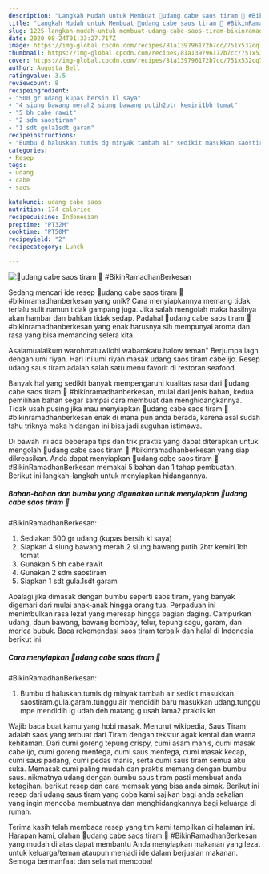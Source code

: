 ```yaml
---
description: "Langkah Mudah untuk Membuat 🍤udang cabe saos tiram 🍁 #BikinRamadhanBerkesan Anti Gagal"
title: "Langkah Mudah untuk Membuat 🍤udang cabe saos tiram 🍁 #BikinRamadhanBerkesan Anti Gagal"
slug: 1225-langkah-mudah-untuk-membuat-udang-cabe-saos-tiram-bikinramadhanberkesan-anti-gagal
date: 2020-08-24T01:33:27.717Z
image: https://img-global.cpcdn.com/recipes/81a139796172b7cc/751x532cq70/🍤udang-cabe-saos-tiram-🍁-bikinramadhanberkesan-foto-resep-utama.jpg
thumbnail: https://img-global.cpcdn.com/recipes/81a139796172b7cc/751x532cq70/🍤udang-cabe-saos-tiram-🍁-bikinramadhanberkesan-foto-resep-utama.jpg
cover: https://img-global.cpcdn.com/recipes/81a139796172b7cc/751x532cq70/🍤udang-cabe-saos-tiram-🍁-bikinramadhanberkesan-foto-resep-utama.jpg
author: Augusta Bell
ratingvalue: 3.5
reviewcount: 8
recipeingredient:
- "500 gr udang kupas bersih kl saya"
- "4 siung bawang merah2 siung bawang putih2btr kemiri1bh tomat"
- "5 bh cabe rawit"
- "2 sdm saostiram"
- "1 sdt gula1sdt garam"
recipeinstructions:
- "Bumbu d haluskan.tumis dg minyak tambah air sedikit masukkan saostiram.gula.garam.tunggu air mendidih baru masukkan udang.tunggu mpe mendidih lg udah deh matang.g usah lama2.praktis kn"
categories:
- Resep
tags:
- udang
- cabe
- saos

katakunci: udang cabe saos 
nutrition: 174 calories
recipecuisine: Indonesian
preptime: "PT32M"
cooktime: "PT50M"
recipeyield: "2"
recipecategory: Lunch

---
```



![🍤udang cabe saos tiram 🍁
#BikinRamadhanBerkesan](https://img-global.cpcdn.com/recipes/81a139796172b7cc/751x532cq70/🍤udang-cabe-saos-tiram-🍁-bikinramadhanberkesan-foto-resep-utama.jpg)

Sedang mencari ide resep 🍤udang cabe saos tiram 🍁
#bikinramadhanberkesan yang unik? Cara menyiapkannya memang tidak terlalu sulit namun tidak gampang juga. Jika salah mengolah maka hasilnya akan hambar dan bahkan tidak sedap. Padahal 🍤udang cabe saos tiram 🍁
#bikinramadhanberkesan yang enak harusnya sih mempunyai aroma dan rasa yang bisa memancing selera kita.

Asalamualaikum warohmatuwllohi wabarokatu.halow teman&#34; Berjumpa lagh dengan umi riyan. Hari ini umi riyan masak udang saos tiram cabe ijo. Resep udang saus tiram adalah salah satu menu favorit di restoran seafood.

Banyak hal yang sedikit banyak mempengaruhi kualitas rasa dari 🍤udang cabe saos tiram 🍁
#bikinramadhanberkesan, mulai dari jenis bahan, kedua pemilihan bahan segar sampai cara membuat dan menghidangkannya. Tidak usah pusing jika mau menyiapkan 🍤udang cabe saos tiram 🍁
#bikinramadhanberkesan enak di mana pun anda berada, karena asal sudah tahu triknya maka hidangan ini bisa jadi suguhan istimewa.


Di bawah ini ada beberapa tips dan trik praktis yang dapat diterapkan untuk mengolah 🍤udang cabe saos tiram 🍁
#bikinramadhanberkesan yang siap dikreasikan. Anda dapat menyiapkan 🍤udang cabe saos tiram 🍁
#BikinRamadhanBerkesan memakai 5 bahan dan 1 tahap pembuatan. Berikut ini langkah-langkah untuk menyiapkan hidangannya.

<!--inarticleads1-->

##### Bahan-bahan dan bumbu yang digunakan untuk menyiapkan 🍤udang cabe saos tiram 🍁
#BikinRamadhanBerkesan:

1. Sediakan 500 gr udang (kupas bersih kl saya)
1. Siapkan 4 siung bawang merah.2 siung bawang putih.2btr kemiri.1bh tomat
1. Gunakan 5 bh cabe rawit
1. Gunakan 2 sdm saostiram
1. Siapkan 1 sdt gula.1sdt garam


Apalagi jika dimasak dengan bumbu seperti saos tiram, yang banyak digemari dari mulai anak-anak hingga orang tua. Perpaduan ini menimbulkan rasa lezat yang meresap hingga bagian daging. Campurkan udang, daun bawang, bawang bombay, telur, tepung sagu, garam, dan merica bubuk. Baca rekomendasi saos tiram terbaik dan halal di Indonesia berikut ini. 

<!--inarticleads2-->

##### Cara menyiapkan 🍤udang cabe saos tiram 🍁
#BikinRamadhanBerkesan:

1. Bumbu d haluskan.tumis dg minyak tambah air sedikit masukkan saostiram.gula.garam.tunggu air mendidih baru masukkan udang.tunggu mpe mendidih lg udah deh matang.g usah lama2.praktis kn


Wajib baca buat kamu yang hobi masak. Menurut wikipedia, Saus Tiram adalah saos yang terbuat dari Tiram dengan tekstur agak kental dan warna kehitaman. Dari cumi goreng tepung crispy, cumi asam manis, cumi masak cabe ijo, cumi goreng mentega, cumi saus mentega, cumi masak kecap, cumi saus padang, cumi pedas manis, serta cumi saus tiram semua aku suka. Memasak cumi paling mudah dan praktis memang dengan bumbu saus. nikmatnya udang dengan bumbu saus tiram pasti membuat anda ketagihan. berikut resep dan cara memsak yang bisa anda simak. Berikut ini resep dari udang saus tiram yang coba kami sajikan bagi anda sekalian yang ingin mencoba membuatnya dan menghidangkannya bagi keluarga di rumah. 

Terima kasih telah membaca resep yang tim kami tampilkan di halaman ini. Harapan kami, olahan 🍤udang cabe saos tiram 🍁
#BikinRamadhanBerkesan yang mudah di atas dapat membantu Anda menyiapkan makanan yang lezat untuk keluarga/teman ataupun menjadi ide dalam berjualan makanan. Semoga bermanfaat dan selamat mencoba!

